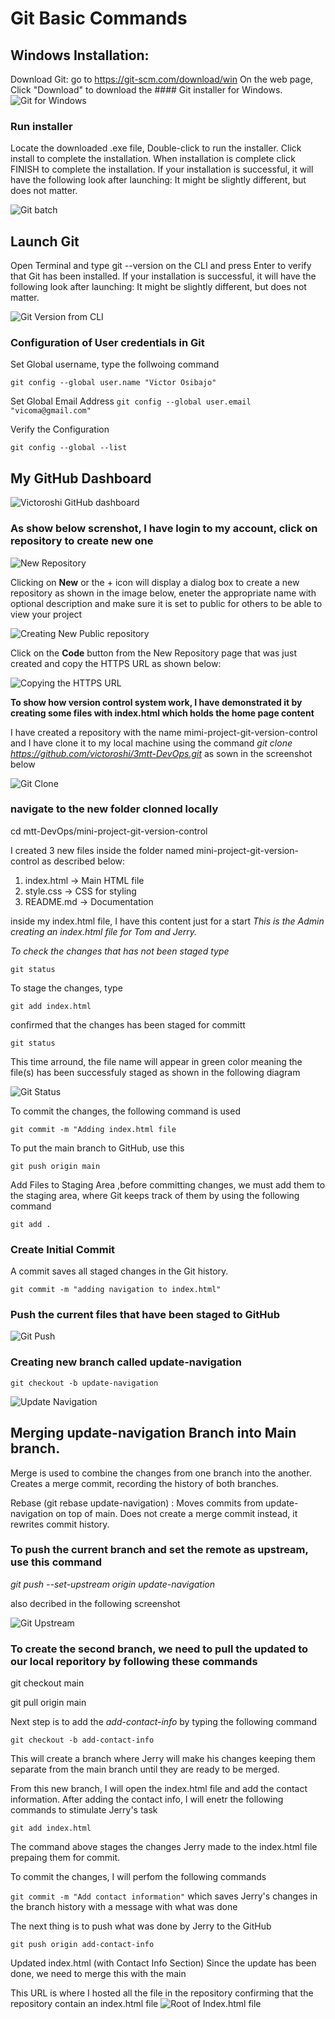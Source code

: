 # Git Basic Commands
## Windows Installation:
Download Git: go to https://git-scm.com/download/win On the web page, Click "Download" to download the #### Git installer for Windows.
![Git for Windows](img/git-webpage-windows.png)
### Run installer
Locate the downloaded .exe file, Double-click to run the installer.  Click install to complete the installation. When installation is complete click FINISH to complete the installation.
If your installation is successful, it will have the following look after launching: It might be slightly different, but does not matter.

![Git batch](img/Gitbash.png)

## Launch Git
Open Terminal and type git --version on the CLI and press Enter to verify that Git has been installed.
If your installation is successful, it will have the following look after launching: It might be slightly different, but does not matter.

![Git Version from CLI](img/git-version-from-CLI.PNG)

### Configuration of User credentials in Git
Set Global username, type the follwoing command

`git config --global user.name "Victor Osibajo"`

Set Global Email Address
`git config --global user.email "vicoma@gmail.com"`

Verify the Configuration

`git config --global --list`

## My GitHub Dashboard
![Victoroshi GitHub dashboard](github-dashboard.PNG)

### As show below screnshot, I have login to my account, click on repository to create new one

![New Repository](img/new-repository.PNG)

Clicking on **New** or the + icon will display a dialog box to create a new repository as shown in the image below, eneter the appropriate name with optional description and make sure it is set to public for others to be able to view your project

![Creating New Public repository](img/new-repository-creation.PNG)

Click on the **Code** button from the New Repository page that was just created and copy the HTTPS URL as shown below:

![Copying the HTTPS URL](img/https-url.PNG)

**To show how version control system work, I have demonstrated it by creating some files with index.html which holds the home page content**

I have created a repository with the name mimi-project-git-version-control and I have clone it to my local machine using the command *git clone https://github.com/victoroshi/3mtt-DevOps.git* as sown in the screenshot below

![Git Clone](git-clone.PNG)

### navigate to the new folder clonned locally
cd mtt-DevOps/mini-project-git-version-control

I created 3 new files inside the folder named mini-project-git-version-control as described below:
1.  index.html → Main HTML file
2.  style.css → CSS for styling
3.  README.md → Documentation

inside my index.html file, I have this content just for a start
*This is the Admin creating an index.html file for Tom and Jerry.*


*To check the changes that has not been staged type*

`git status`

To stage the changes, type

`git add index.html`

confirmed that the changes has been staged for committ

`git status`

This time arround, the file name will appear in green color meaning the file(s) has been successfuly staged as shown in the following diagram

![Git Status](img/git-status.PNG)

To commit the changes, the following command is used

`git commit -m "Adding index.html file`

To put the main branch to GitHub, use this

`git push origin main`


Add Files to Staging Area ,before committing changes, we must add them to the staging area, where Git keeps track of them by using the following command

`git add .`


### Create Initial Commit 
A commit saves all staged changes in the Git history.

`git commit -m "adding navigation to index.html"`

### Push the current files that have been staged to GitHub

![Git Push](img/git-push.PNG)

### Creating new branch called update-navigation

`git checkout -b update-navigation`

![Update Navigation](img/update-navigation.PNG)

## Merging update-navigation Branch into Main branch.
Merge is used to combine the changes from one branch into the another. Creates a merge commit, recording the history of both branches.

Rebase (git rebase update-navigation) : Moves commits from update-navigation on top of main. Does not create a merge commit instead, it rewrites commit history.

### To push the current branch and set the remote as upstream, use this command
*git push --set-upstream origin update-navigation*

also decribed in the following screenshot

![Git Upstream](git-upstream.PNG)

### To create the second branch, we need to pull the updated to our local reporitory by following these commands
git checkout main

git pull origin main


Next step is to add the *add-contact-info* by typing the following command

`git checkout -b add-contact-info`

This will create a branch where Jerry will make his changes keeping them separate from the main branch until they are ready to be merged. 

From this new branch, I will open the index.html file and add the contact information. After adding the contact info, I will enetr the following commands to stimulate Jerry's task

`git add index.html`

The command above stages the changes Jerry made to the index.html file prepaing them for commit. 

To commit the changes, I will perfom the following commands

`git commit -m "Add contact information"`  which saves Jerry's changes in the branch history with a message with what was done

The next thing is to push what was done by Jerry to the GitHub

`git push origin add-contact-info`

Updated index.html (with Contact Info Section)
Since the update has been done, we need to merge this with the main


This URL is where I hosted all the file in the repository confirming that the repository contain an index.html file
![Root of Index.html file](index-file-at-root.PNG)